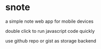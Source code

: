 # snote
a simple note web app for mobile devices 

double click to run javascript code quickly 

use github repo or gist as storage backend
